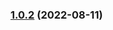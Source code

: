 ### [1.0.2](https://github.com/jayrchamp/adonis-lucid-snake-case/compare/v1.0.1...v1.0.2) (2022-08-11)

